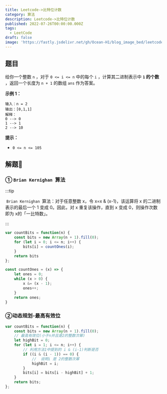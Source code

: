 ```yaml
---
title: Leetcode->比特位计数
category: 算法
description: Leetcode->比特位计数
published: 2022-07-26T00:00:00.000Z
tags:
  - LeetCode
draft: false
image: 'https://fastly.jsdelivr.net/gh/Ocean-H1/blog_image_bed/leetcode.png'
---
```


## 题目

给你一个整数 `n` ，对于 `0 <= i <= n` 中的每个 `i` ，计算其二进制表示中 **`1` 的个数** ，返回一个长度为 `n + 1` 的数组 `ans` 作为答案。

**示例 1：**

```
输入：n = 2
输出：[0,1,1]
解释：
0 --> 0
1 --> 1
2 --> 10
```

**提示：**

- `0 <= n <= 105`

## 解题:key:

### ① `Brian Kernighan `算法

:::tip

​	`Brian Kernighan `算法：对于任意整数 x，令 x=x & (x-1)，该运算将 x 的二进制表示的最后一个 1 变成 0。因此，对 x 重复该操作，直到 x 变成 0，则操作次数即为 x的「一比特数」。

:::

```javascript
var countBits = function(n) {
    const bits = new Array(n + 1).fill(0);
    for (let i = 0; i <= n; i++) {
        bits[i] = countOnes(i);
    }
    return bits
};

const countOnes = (x) => {
    let ones = 0;
    while (x > 0) {
        x &= (x - 1);
        ones++;
    }
    return ones;
}
```

### ②动态规划-最高有效位

```javascript
var countBits = function(n) {
    const bits = new Array(n + 1).fill(0);
    // 最高有效位(小于n并且是2的整数次幂)
    let highBit = 0;
    for (let i = 1; i <= n; i++) {
        // 利用方法1中提到的 i & (i-1)判断是否
        if ((i & (i - 1)) == 0) {
            //	说明i 是 2的整数次幂
            highBit = i;
        }
        bits[i] = bits[i - highBit] + 1;
    }
    return bits;
};
```

